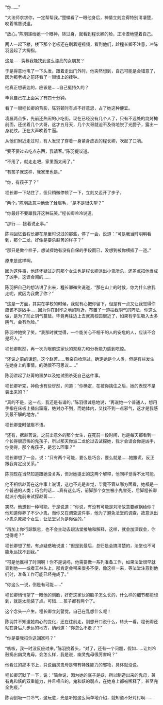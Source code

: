 “你……”

“大法师求求你，一定帮帮我。”楚蝶看了一眼他身后，神情立刻变得特别清凄楚，咬着嘴唇说道。

“放心。”陈羽递给她一个眼神，转过身，就看到程长卿的脸，正冷漠地望着自己。

两人一起下楼，楼下那个老板还在刷着短视频，看到他们，趁程长卿不注意，冲陈羽竖起了大拇指。

这是……羡慕我能找到这么漂亮的女朋友？

于是得意地甩了一下头发，跟着走出门外时，他突然想到，自己可能是会错意了，因为那老板之前还看了一眼墙上的挂钟。

他真正想表达的，应该是……自己挺持久的？

毕竟自己在上面呆了有四十分钟。

看了一眼程长卿的背影，陈羽顿时有点不好意思，占了她这种便宜。

凌晨两点多，先前还热闹的小吃街，现在已经没有几个人了，只有不远处的烧烤摊前面，还坐着几个大哥，这才五月天，几个大哥就迫不及待地脱了光膀子，露出一身花纹，正在大声吹着牛逼。

从他们附近走过时，有人发现了穿着一身紧身皮衣的程长卿，吹起了口哨。

“要不要过去吃点东西，我请客。”陈羽提议道。

“不用了，就走走吧，家里面太闹了。”

“有孩子就这样，我家里也是。”

“你，有孩子了？”

程长卿一下站住了，但只稍微停顿了一下，立刻又迈开了步子。

“两个。”陈羽故意冲他耸了耸眉毛，“是不是很失望？”

“你最好不要跟我开这种玩笑。”程长卿冷冷说道。

“那行……接着说正事。”

陈羽回忆着程长卿在屋里时说过的那些，停了一会，说道：“可是我当时明明看到，那个二龙，好像是要杀赵菁的样子？”

“那只是做个样子，想试探她有没有自保的手段而已，没想到被你横插了一道。”

原来是这样啊。

因为这件事，他还怀疑过之前那个女生也是程长卿派出小鬼所杀，还差点把他当成了凶手，这误会闹的……

陈羽把自己的想法讲了出来，程长卿微笑说道，“那在山上的时候，你为什么放我走呢，就因为我救了你？”

“这是一方面，其实在学校的时候，我就有心把你留下，但是有一点又让我觉得你应该不是凶手……因为你在封印之地的附近，布置了一道拦截阴气的阵法，你这么做，是为了防止阴气蔓延，毕竟再往边上去就离校园很近了，如果有学生吸入太多阴气，会有危险。”

陈羽冲她笑了笑，“我那时就觉得，一个能关心不相干的人的安危的人，应该不会是坏人。”

程长卿默然，再一次为眼前这家伙的观察力和分析能力感到吃惊。

“还说之前的话题，这个赵菁……我亲自检测过，确定她是个人类，但是有些发生在她身上的事情，的确很不可思议……”

陈羽讲起了赵菁的噩梦以及她试图杀死自己这件事。

程长卿听完，神色也有些讶然，问道：“你确定，在被你擒住之后，她的表现不是装出来的？”

“真的不是，这一点，我还是有谱的。”陈羽很诚恳地说，“再说她一个普通人，想用手指在床板上捅出窟窿，绝对办不到，而她体内，又找不到一点邪气，这才是我感到最不解的地方。”

程长卿登时皱眉不语。

“还有，据赵菁说，之前出意外的那个女生，在死前一段时间，也是每天都看到一个长得很恐怖的鬼孩子，所以那天你派二龙伦过去试探她，我才会误会你是凶手，你觉得，那个鬼孩子，是怎么回事？”

程长卿想了一会，说：“只有两个可能，要么是巧合，要么就是……她撒谎，反正跟我肯定没关系，”

陈羽现在当然知道跟她没关系，但对她提出的这两个解释，他同样觉得不太可能。

他不相信赵菁在这件事上说谎，这也不光是直觉，毕竟不管从哪方面看，她都是一个普通的人类；巧合的话……真有这么巧，前脚那个女生被小鬼害死，后脚程长卿就派小鬼前来试探赵菁……

突然，他想到一种可能，于是说道：“你说，有没有可能是刘冷故意要嫁祸给你？他知道你养了不少小鬼，而你又在调查这件事，他为了避免法堂的调查，故意派出小鬼杀死那个女生，让法堂以为是你做的。”

“再加上你行踪飘忽，也不会主动去跟法堂接触和解释，这样，就会加深误会，你觉得呢？”

程长卿想了想，有点疑惑地说道：“但是到最后，总归是会搞清楚的，法堂也不可能永远找不到我。”

“可是他赢得了时间啊！你不是说吗，他需要做一系列准备工作，如果法堂很早就查到他——或者王林头上，那肯定会带来很多不便，像这样一来，等法堂注意到他们时，准备工作可能已经完成了。”

“你这么一说，倒是有可能……”

程长卿悄悄望了一眼他的侧脸，好奇这家伙的脑子怎么长的，什么样的细节都能想到，就是太能装了点。可惜……孩子都有两个了。

这个念头一产生，程长卿立刻警觉，自己在乱想什么呢！

陈羽并不知道她内心的变化，还在往前走，刚想开口说什么，转头一看，程长卿还站在身后几步远的地方，纳闷道：“你怎么不走了？”

“你是要我把你送回家吗？”

“咳咳，我一时没反应过来。”陈羽挠着头，“对了，还有一个问题，假如……让刘冷鼓捣出幽灵鬼母，会怎么样，我是说，幽灵鬼母很厉害吗？”

他看过的那本书上，只说幽灵鬼母是带有特殊能力的邪物，具体就没说。

程长卿沉默了一下，说：“简单说，因为她的底子是妖，所以制造出来的鬼母，兼有鬼和妖的双重能力，并且相应的，鬼和妖的弱点，在她身上都被稀释了，甚至完全免疫。”

陈羽倒吸一口冷气，这玩意，光是听她这么简单地介绍，就知道不好对付啊……
